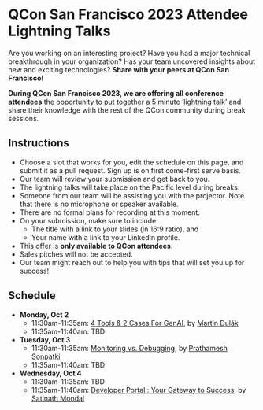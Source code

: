 # QCon San Francisco 2023 Attendee Lightning Talks

Are you working on an interesting project? Have you had a major technical breakthrough in your organization? Has your team uncovered insights about new and exciting technologies? **Share with your peers at QCon San Francisco!**

**During QCon San Francisco 2023, we are offering all conference attendees** the opportunity to put together a 5 minute ‘[lightning talk](https://en.wikipedia.org/wiki/Lightning_talk)’ and share their knowledge with the rest of the QCon community during break sessions.

## Instructions
- Choose a slot that works for you, edit the schedule on this page, and submit it as a pull request. Sign up is on first come-first serve basis.
- Our team will review your submission and get back to you.
- The lightning talks will take place on the Pacific level during breaks.
- Someone from our team will be assisting you with the projector. Note that there is no microphone or speaker available.
- There are no formal plans for recording at this moment.
- On your submission, make sure to include:
  - The title with a link to your slides (in 16:9 ratio), and 
  - Your name with a link to your LinkedIn profile.
- This offer is **only available to QCon attendees**.
- Sales pitches will not be accepted.
- Our team might reach out to help you with tips that will set you up for success!

## Schedule
- **Monday, Oct 2**
  - 11:30am-11:35am: [4 Tools & 2 Cases For GenAI](https://docs.google.com/presentation/d/1RLtXW7smGS4GTZYofa_iKGw_uei-natYNTY_gsrl-fA/edit?usp=sharing), by [Martin Dulák](https://www.linkedin.com/in/dulak/)
  - 11:35am-11:40am: TBD
- **Tuesday, Oct 3**
  - 11:30am-11:35am: [Monitoring vs. Debugging](https://speakerdeck.com/prathamesh/monitoring-vs-debugging), by [Prathamesh Sonpatki](https://www.linkedin.com/in/cha1tanya/)
  - 11:35am-11:40am: TBD
- **Wednesday, Oct 4**
  - 11:30am-11:35am: TBD
  - 11:35am-11:40am: [Developer Portal : Your Gateway to Success](https://docs.google.com/presentation/d/1yoD1B2V8aAd8RMclnFuLPKP_wuKvZ7G812Yk2yW7v7o/edit?usp=sharing), by [Satinath Mondal](https://www.linkedin.com/in/satinathmondal/)
